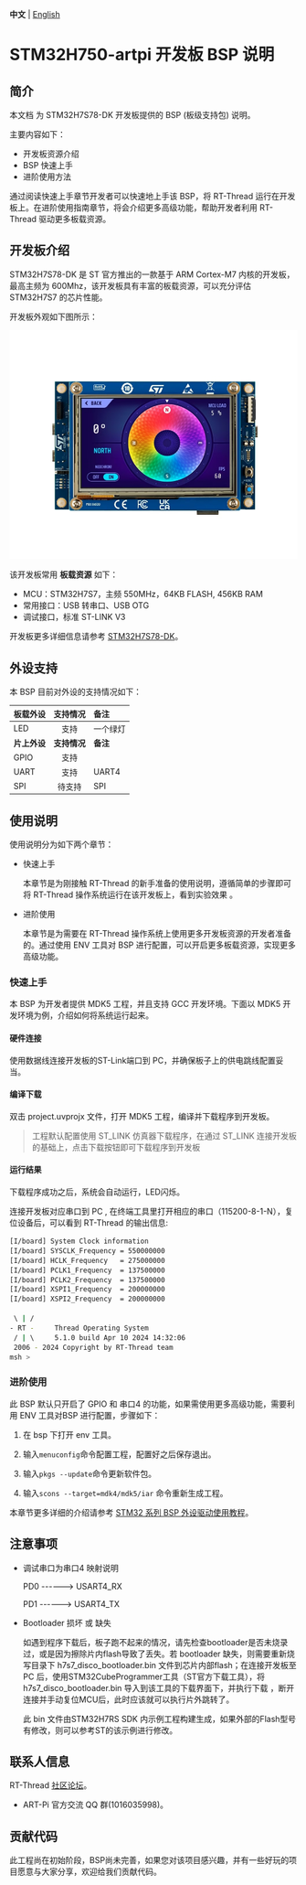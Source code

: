 **中文** | [English](README_en.md)

# STM32H750-artpi 开发板 BSP 说明

## 简介

本文档 为 STM32H7S78-DK 开发板提供的 BSP (板级支持包) 说明。

主要内容如下：

- 开发板资源介绍
- BSP 快速上手
- 进阶使用方法

通过阅读快速上手章节开发者可以快速地上手该 BSP，将 RT-Thread 运行在开发板上。在进阶使用指南章节，将会介绍更多高级功能，帮助开发者利用 RT-Thread 驱动更多板载资源。

## 开发板介绍

STM32H7S78-DK 是 ST 官方推出的一款基于 ARM Cortex-M7 内核的开发板，最高主频为 600Mhz，该开发板具有丰富的板载资源，可以充分评估 STM32H7S7 的芯片性能。

开发板外观如下图所示：

![board](figures/board.jpg)

该开发板常用 **板载资源** 如下：

- MCU：STM32H7S7，主频 550MHz，64KB FLASH, 456KB RAM
- 常用接口：USB 转串口、USB OTG
- 调试接口，标准 ST-LINK V3

开发板更多详细信息请参考 [STM32H7S78-DK](https://www.st.com/en/evaluation-tools/stm32h7s78-dk.html)。


## 外设支持

本 BSP 目前对外设的支持情况如下：

| **板载外设** | **支持情况** | **备注** |
| :----------- | :----------: | :------- |
| LED          |     支持     | 一个绿灯 |
| **片上外设** | **支持情况** | **备注** |
| GPIO         |     支持     |          |
| UART         |     支持     | UART4    |
| SPI          |    待支持    | SPI      |


## 使用说明

使用说明分为如下两个章节：

- 快速上手

    本章节是为刚接触 RT-Thread 的新手准备的使用说明，遵循简单的步骤即可将 RT-Thread 操作系统运行在该开发板上，看到实验效果 。

- 进阶使用

    本章节是为需要在 RT-Thread 操作系统上使用更多开发板资源的开发者准备的。通过使用 ENV 工具对 BSP 进行配置，可以开启更多板载资源，实现更多高级功能。


### 快速上手

本 BSP 为开发者提供 MDK5 工程，并且支持 GCC 开发环境。下面以 MDK5 开发环境为例，介绍如何将系统运行起来。

#### 硬件连接

使用数据线连接开发板的ST-Link端口到 PC，并确保板子上的供电跳线配置妥当。

#### 编译下载

双击 project.uvprojx 文件，打开 MDK5 工程，编译并下载程序到开发板。

> 工程默认配置使用 ST_LINK 仿真器下载程序，在通过 ST_LINK 连接开发板的基础上，点击下载按钮即可下载程序到开发板

#### 运行结果

下载程序成功之后，系统会自动运行，LED闪烁。

连接开发板对应串口到 PC , 在终端工具里打开相应的串口（115200-8-1-N），复位设备后，可以看到 RT-Thread 的输出信息:

```bash
[I/board] System Clock information
[I/board] SYSCLK_Frequency = 550000000
[I/board] HCLK_Frequency   = 275000000
[I/board] PCLK1_Frequency  = 137500000
[I/board] PCLK2_Frequency  = 137500000
[I/board] XSPI1_Frequency  = 200000000
[I/board] XSPI2_Frequency  = 200000000

 \ | /
- RT -     Thread Operating System
 / | \     5.1.0 build Apr 10 2024 14:32:06
 2006 - 2024 Copyright by RT-Thread team
msh >

```
### 进阶使用

此 BSP 默认只开启了 GPIO 和 串口4 的功能，如果需使用更多高级功能，需要利用 ENV 工具对BSP 进行配置，步骤如下：

1. 在 bsp 下打开 env 工具。

2. 输入`menuconfig`命令配置工程，配置好之后保存退出。

3. 输入`pkgs --update`命令更新软件包。

4. 输入`scons --target=mdk4/mdk5/iar` 命令重新生成工程。

本章节更多详细的介绍请参考 [STM32 系列 BSP 外设驱动使用教程](../docs/STM32系列BSP外设驱动使用教程.md)。

## 注意事项

- 调试串口为串口4 映射说明

    PD0  ------> USART4_RX

    PD1 ------> USART4_TX 

- Bootloader 损坏 或 缺失

    如遇到程序下载后，板子跑不起来的情况，请先检查bootloader是否未烧录过，或是因为擦除片内flash导致了丢失。若 bootloader 缺失，则需要重新烧写目录下 h7s7_disco_bootloader.bin 文件到芯片内部flash；在连接开发板至 PC 后，使用STM32CubeProgrammer工具（ST官方下载工具），将 h7s7_disco_bootloader.bin 导入到该工具的下载界面下，并执行下载 ，断开连接并手动复位MCU后，此时应该就可以执行片外跳转了。

    此 bin 文件由STM32H7RS SDK 内示例工程构建生成，如果外部的Flash型号有修改，则可以参考ST的该示例进行修改。
    

## 联系人信息

RT-Thread [社区论坛](https://club.rt-thread.org/)。

-  ART-Pi 官方交流 QQ 群(1016035998)。

## 贡献代码

此工程尚在初始阶段，BSP尚未完善，如果您对该项目感兴趣，并有一些好玩的项目愿意与大家分享，欢迎给我们贡献代码。